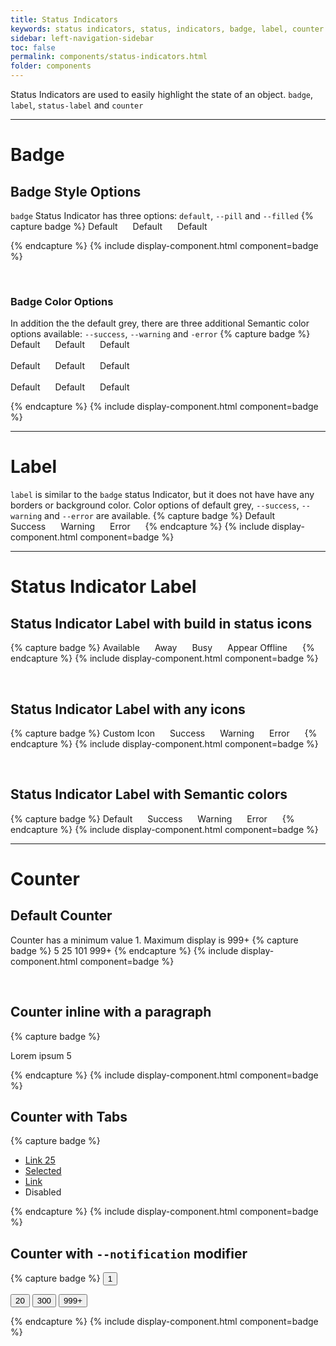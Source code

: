 ```yaml
---
title: Status Indicators
keywords: status indicators, status, indicators, badge, label, counter
sidebar: left-navigation-sidebar
toc: false
permalink: components/status-indicators.html
folder: components
---
```


Status Indicators are used to easily highlight the state of an object. `badge`, `label`, `status-label` and `counter`

<hr />

# Badge

## Badge Style Options
`badge` Status Indicator has three options: `default`, `--pill` and `--filled`
{% capture badge %}
<span class="fd-badge">Default</span>
<span class="fd-badge fd-badge--pill"> Default </span>
<span class="fd-badge fd-badge--filled">Default</span>


{% endcapture %}
{% include display-component.html component=badge %}

<br>

### Badge Color Options
In addition the the default grey, there are three additional Semantic color options available: `--success`, `--warning` and `-error`
{% capture badge %}
<span class="fd-badge fd-badge--success">Default</span>
<span class="fd-badge fd-badge--warning">Default</span>
<span class="fd-badge fd-badge--error">Default</span>
<br><br>
<span class="fd-badge fd-badge--success fd-badge--pill">Default</span>
<span class="fd-badge fd-badge--warning fd-badge--pill">Default</span>
<span class="fd-badge fd-badge--error fd-badge--pill">Default</span>
<br><br>
<span class="fd-badge fd-badge--success fd-badge--filled">Default</span>
<span class="fd-badge fd-badge--warning fd-badge--filled">Default</span>
<span class="fd-badge fd-badge--error fd-badge--filled">Default</span>

{% endcapture %}
{% include display-component.html component=badge %}

<hr>

# Label
`label` is similar to the `badge` status Indicator, but it does not have have any borders or background color. Color options of default grey, `--success`, `--warning` and `--error` are available.
{% capture badge %}
<span class="fd-label">Default</span>
<span class="fd-label fd-label--success">Success</span>
<span class="fd-label fd-label--warning">Warning</span>
<span class="fd-label fd-label--error">Error</span>
{% endcapture %}
{% include display-component.html component=badge %}

<hr>

# Status Indicator Label

## Status Indicator Label with build in status icons

{% capture badge %}
<span class="fd-status-label fd-status-label--available">Available</span>
<span class="fd-status-label fd-status-label--away">Away</span>
<span class="fd-status-label fd-status-label--busy">Busy</span>
<span class="fd-status-label fd-status-label--offline">Appear Offline</span>
{% endcapture %}
{% include display-component.html component=badge %}

<br>

## Status Indicator Label with any icons

{% capture badge %}
<span class="fd-status-label sap-icon--history">Custom Icon</span>
<span class="fd-status-label sap-icon--message-success">Success</span>
<span class="fd-status-label sap-icon--message-warning">Warning</span>
<span class="fd-status-label sap-icon--message-error">Error</span>
{% endcapture %}
{% include display-component.html component=badge %}

<br>

## Status Indicator Label with Semantic colors

{% capture badge %}
<span class="fd-status-label">Default</span>
<span class="fd-status-label fd-status-label--success">Success</span>
<span class="fd-status-label fd-status-label--warning">Warning</span>
<span class="fd-status-label fd-status-label--error">Error</span>
{% endcapture %}
{% include display-component.html component=badge %}


<hr>

# Counter

## Default Counter
Counter has a minimum value 1. Maximum display is 999+
{% capture badge %}
<span class="fd-counter" aria-label="Unread count">5</span>
<span class="fd-counter" aria-label="Unread count">25</span>
<span class="fd-counter" aria-label="Unread count">101</span>
<span class="fd-counter" aria-label="Unread count">999+</span>
{% endcapture %}
{% include display-component.html component=badge %}

<br>

## Counter inline with a paragraph
{% capture badge %}
<p>Lorem ipsum <span class="fd-counter" aria-label="Unread count">5</span> </p>
{% endcapture %}
{% include display-component.html component=badge %}

<br>

## Counter with Tabs

{% capture badge %}
<ul class="fd-tabs" role="tablist">
   <li class="fd-tabs__item">
      <a class="fd-tabs__link" aria-controls="AvcVC566" href="#AvcVC566" role="tab">Link
      <span class="fd-counter" aria-label="Unread count">25</span></a>
   </li>
   <li class="fd-tabs__item">
      <a class="fd-tabs__link" aria-controls="5mxO9110" aria-selected="true" href="#5mxO9110"
      role="tab">Selected</a>
   </li>
   <li class="fd-tabs__item">
      <a class="fd-tabs__link" aria-controls="r0pk3445" href="#r0pk3445" role="tab">Link</a>
   </li>
   <li class="fd-tabs__item">
      <a class="fd-tabs__link" aria-controls="Dj1Ri832" aria-disabled="true"
      role="tab">Disabled</a>
   </li>
</ul>
{% endcapture %}
{% include display-component.html component=badge %}

<br>

## Counter with `--notification` modifier

{% capture badge %}
<button class="fd-button--light sap-icon--bell" aria-label="Notifications">
    <span class="fd-counter fd-counter--notification" aria-label="Unread count">1</span>
</button>

<button class="fd-button--light sap-icon--bell" aria-label="Notifications">
    <span class="fd-counter fd-counter--notification" aria-label="Unread count">20</span>
</button>

<button class="fd-button--light sap-icon--bell" aria-label="Notifications">
    <span class="fd-counter fd-counter--notification" aria-label="Unread count">300</span>
</button>

<button class="fd-button--light sap-icon--bell" aria-label="Notifications">
    <span class="fd-counter fd-counter--notification" aria-label="Unread count">999+</span>
</button>

{% endcapture %}
{% include display-component.html component=badge %}

<br>




<style>
.fd-badge, .fd-label, .fd-status-label {
    margin-right: 20px;
}
</style>
